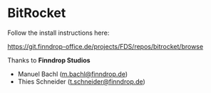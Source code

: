 # BitRocket

Follow the install instructions here:

https://git.finndrop-office.de/projects/FDS/repos/bitrocket/browse

Thanks to **Finndrop Studios**
* Manuel Bachl (m.bachl@finndrop.de)
* Thies Schneider (t.schneider@finndrop.de)